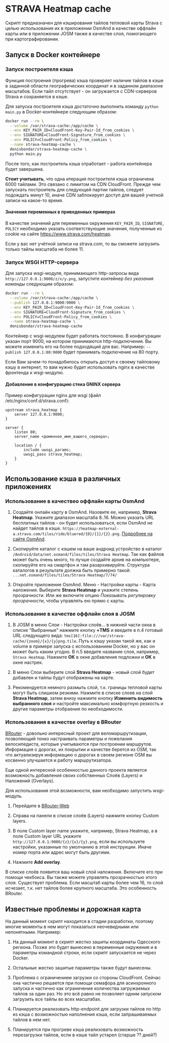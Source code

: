 # STRAVA Heatmap cache

Скрипт предназначен для кэширования тайлов тепловой карты Strava с целью использования
их в приложении OsmAnd в качестве оффлайн карты или в приложении JOSM также в качестве
слоя, помогающего при картографировании.

## Запуск в Docker контейнере

### Запуск построителя кэша

Функция построения (прогрева) кэша проверяет наличие тайлов в кэше в заданной
области географических координат и в заданном диапазоне масштабов. Если тайл
отсутствует - он загружается с CDN-серверов Strava и сохраняется в кэше.

Для запуска построителя кэша достаточно выполнить команду `python main.py`
в Docker-контейнере следующим образом:

```bash
docker run --rm \
  --volume /var/strava-cache:/app/cache \
  --env KEY_PAIR_ID=CloudFront-Key-Pair-Id_from_cookies \
  --env SIGNATURE=CloudFront-Signature_from_cookies \
  --env POLICY=CloudFront-Policy_from_cookies \
  --name strava-heatmap-cache \
  denisbondar/strava-heatmap-cache \
  python main.py
```

После того, как построитель кэша отработает - работа контейнера будет завершена.

**Стоит учитывать**, что одна итерация построителя кэша ограничена 6000 тайлами.
Это связано с лимитом на CDN CloudFront. Прежде чем запускать построитель для
следующей партии тайлов, следует подождать минут 10, иначе CDN заблокирует доступ
для вашей учетной записи на какое-то время. 

#### Значения переменных в приведенных примерах

В качестве значений для переменных окружения `KEY_PAIR_ID`, `SIGNATURE`, `POLICY`
необходимо указать соответствующие значения, полученные из cookie на сайте
https://www.strava.com/heatmap.

Если у вас нет учётной записи на strava.com, то вы сможете загрузить только тайлы
масштаба не более 11.

### Запуск WSGI HTTP-сервера

Для запуска wsgi-модуля, принимающего http-запросы вида `http://127.0.0.1:9000/z/x/y.png`, запустите
контейнер *без указания команды* следующим образом:

```bash
docker run --rm \
  --volume /var/strava-cache:/app/cache \
  --publish 127.0.0.1:9000:9000 \
  --env KEY_PAIR_ID=CloudFront-Key-Pair-Id_from_cookies \
  --env SIGNATURE=CloudFront-Signature_from_cookies \
  --env POLICY=CloudFront-Policy_from_cookies \
  --name strava-heatmap-cache \
  denisbondar/strava-heatmap-cache
```

Контейнер с wsgi-модулем будет работать постоянно. В конфигурации указан порт 9000,
на котором принимаются http-подключения. Вы можете изменить его на более подходящий
для вас. Например: `--publish 127.0.0.1:80:9000` будет принимать подключение на 80 порту.

Если Вам зачем-то понадобилось открыть доступ к своему тайловому кэшу в интернет,
то вам нужно будет использовать nginx в качестве фронтенда к wsgi-модулю.

#### Добавление в конфигурацию стека GNINX сервера

Пример конфигурации nginx для wsgi (файл /etc/nginx/conf.d/strava.conf):
```
upstream strava_heatmap {
    server 127.0.0.1:9000;
}

server {
    listen 80;
    server_name <доменное_имя_вашего_сервера>;

    location / {
        include uwsgi_params;
        uwsgi_pass strava_heatmap;
    }
}
```

## Использование кэша в различных приложениях

### Использование в качествео оффлайн карты OsmAnd

1. Создайте онлайн карту в OsmAnd. Назовите ее, например, **Strava Heatmap**.
Укажите диапазон масштаба 8..16. Можно указать URL бесплатных тайлов - он
будет использоваться, если OsmAnd не найдет тайлов в кэше.
`https://heatmap-external-a.strava.com/tiles/ride/bluered/{0}/{1}/{2}.png`. 
[Подробнее на сайте OsmAnd](https://osmand.net/features/online-maps-plugin).

2. Скопируйте каталог с кэшем на ваше андроид устройство в каталог
`/Android/data/net.osmand/files/tiles/Strava Heatmap`.
Так как файлов может быть очень много, то лучше создайте архив на компьютере,
скопируйте его на смартфон и там разархивируйте.
Структура каталогов в результате должна быть примерно такой:
`...net.osmand/files/tiles/Strava Heatmap/7/74/`

3. Откройте приложение OsmAnd. Меню - Настройки карты - Карта наложения.
Выберите **Strava Heatmap** и укажите степень прозрачности. Или же включите опцию
*Показывать регулировку прозрачности*, чтобы управлять ею прямо с карты.

### Использование в качестве оффлайн слоя в JOSM

1. В JOSM в меню Слои - Настройки слоёв... в нижней части окна в списке
"Выбранные" нажмите кнопку **+TMS** и введите в п.4 готовый URL следующего вида:
`tms[16]:file:///var/strava-cache/{zoom}/{x}/{y}png.tile`. Путь к кэшу указан
такой же, как и volume в примере запуска с использованием Docker, но у вас он
может быть каким угодно. В п.5 введите название слоя, например, `Strava Heatmap`.
Нажмите **ОК** в окне добавления подложки и **ОК** в окне настрек.

2. В меню Слои выберите слой **Strava Heatmap** - новый слой будет добавлен и
тайлы будут отображены на карте.

3. Рекомендуется немного размыть слой, т.к. границы тепловой карты могут быть
слишком резкими. Нажмите в списке слоев на слой **Strava Heatmap**, затем внизу
нажмите кнопку **Изменить видимость выбранного слоя** и настройте максимально
комфортную резкость и другие параметры отобраения по необходимости.

### Использования в качестве overlay в BRouter

[BRouter](http://brouter.de/) - довольно интересный проект для веломаршрутизации,
позволяющий тонко настраивать параметры и пожелания велосипедиста, которые
учитываются при построении маршрутов. Информация о дорогах, их покрытии и
качестве берется из OSM, так что актуализируя информацию о дорогах в своем
регионе OSM вы косвенно улучшается и работу маршрутизатора.

Еще одной интересной особенностью данного проекта является возможность добавления
своих собственных Слоёв (Layers) и Наложений (Overlays).

Для использования этой возможности, вам необходимо запустить wsgi-модуль.

1. Перейдите в [BRouter-Web](http://brouter.de/brouter-web/)

2. Справа на панели в списке слоёв (Layers) нажмите кнопку Custom layers.

3. В поле Custom layer name укажите, например, Strava Heatmap, а в поле
Custom layer URL укажите `http://127.0.0.1:9000/{z}/{x}/{y}.png`, если вы используете
настройки, указанные по умолчанию в этой инструкции. Иначе номер порта или адрес
могут быть другими.

4. Нажмите **Add overlay**.

В списке слоёв появится ваш новый слой наложения. Включите его при помощи чекбокса.
Вы также можете управлять прозрачностью этого слоя.
Существует проблема. Если масштаб карты более чем 16, то слой исчезает, т.к.
нет тайлов более крупного масштаба. Это особенность BRouter.

## Известные проблемы и дорожная карта

На данный момент скрипт находится в стадии разработки, поэтому многие моменты в нем
могут показаться неочевидными или непонятными. Например:

1. На данный момент в скрипт жестко зашиты координаты Одесского региона.
Позже это будет вынесено в переменные окружения и в параметры командной строки,
если скрипт запускается не через Docker.

2. Остальные жестко зашитые параметры также будут вынесены.

3. Проблема с ограничением загрузки со стороны CloudFront. Сейчас она частично
решается при помощи семафора для асинхронного запуска и частично как ограничение
количества загружаемых тайлов за один раз. Но это всё равно не позволяет одним
запуском загрузить все тайлы во всех масштабах.

4. Планируется реализовать http-endpoint для загрузки тайлов по http из кэша
с возможностью наполнения кэша, если запрашиваемых тайлов в нем нет.

5. Планируется при прогреве кэша реализовать возможность перезагрузки тайлов,
если в кэше тайл устарел (старше ?? дней?)
